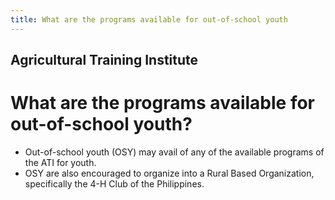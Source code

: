 ```yaml
---
title: What are the programs available for out-of-school youth
---
```


## Agricultural Training Institute

# What are the programs available for out-of-school youth?


 - Out-of-school youth (OSY) may avail of any of the available programs of the ATI for youth. 
 - OSY are also encouraged to organize into a Rural Based Organization, specifically the 4-H Club of the Philippines.
